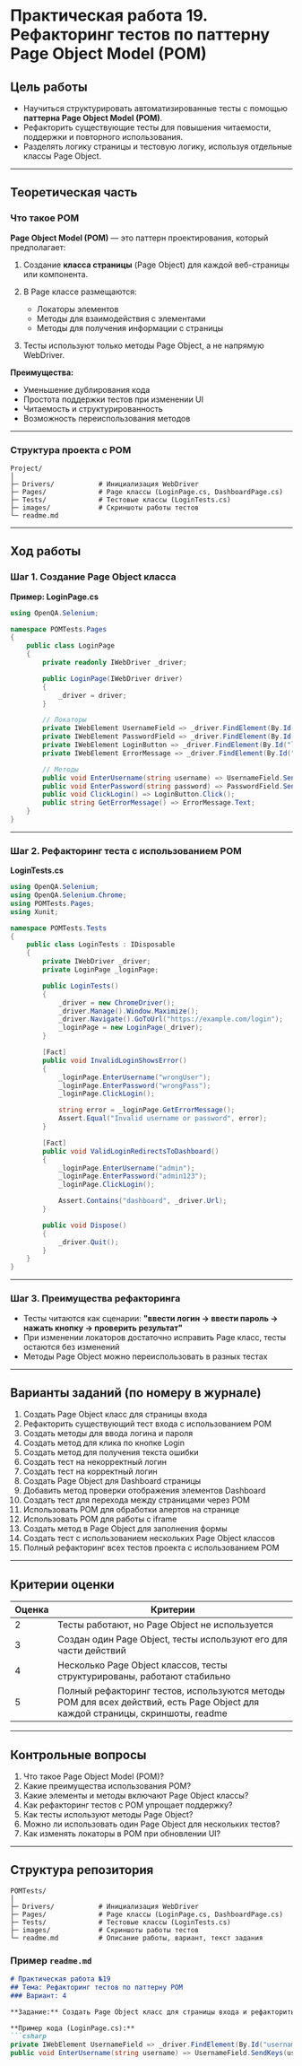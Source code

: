 # Практическая работа 19. Рефакторинг тестов по паттерну Page Object Model (POM)

## Цель работы

* Научиться структурировать автоматизированные тесты с помощью **паттерна Page Object Model (POM)**.
* Рефакторить существующие тесты для повышения читаемости, поддержки и повторного использования.
* Разделять логику страницы и тестовую логику, используя отдельные классы Page Object.

---

## Теоретическая часть

### Что такое POM

**Page Object Model (POM)** — это паттерн проектирования, который предполагает:

1. Создание **класса страницы** (Page Object) для каждой веб-страницы или компонента.

2. В Page классе размещаются:

   * Локаторы элементов
   * Методы для взаимодействия с элементами
   * Методы для получения информации с страницы

3. Тесты используют только методы Page Object, а не напрямую WebDriver.

**Преимущества:**

* Уменьшение дублирования кода
* Простота поддержки тестов при изменении UI
* Читаемость и структурированность
* Возможность переиспользования методов

---

### Структура проекта с POM

```
Project/
│
├─ Drivers/           # Инициализация WebDriver
├─ Pages/             # Page классы (LoginPage.cs, DashboardPage.cs)
├─ Tests/             # Тестовые классы (LoginTests.cs)
├─ images/            # Скриншоты работы тестов
└─ readme.md
```

---

## Ход работы

### Шаг 1. Создание Page Object класса

**Пример: LoginPage.cs**

```csharp
using OpenQA.Selenium;

namespace POMTests.Pages
{
    public class LoginPage
    {
        private readonly IWebDriver _driver;

        public LoginPage(IWebDriver driver)
        {
            _driver = driver;
        }

        // Локаторы
        private IWebElement UsernameField => _driver.FindElement(By.Id("username"));
        private IWebElement PasswordField => _driver.FindElement(By.Id("password"));
        private IWebElement LoginButton => _driver.FindElement(By.Id("loginBtn"));
        private IWebElement ErrorMessage => _driver.FindElement(By.Id("errorMsg"));

        // Методы
        public void EnterUsername(string username) => UsernameField.SendKeys(username);
        public void EnterPassword(string password) => PasswordField.SendKeys(password);
        public void ClickLogin() => LoginButton.Click();
        public string GetErrorMessage() => ErrorMessage.Text;
    }
}
```

---

### Шаг 2. Рефакторинг теста с использованием POM

**LoginTests.cs**

```csharp
using OpenQA.Selenium;
using OpenQA.Selenium.Chrome;
using POMTests.Pages;
using Xunit;

namespace POMTests.Tests
{
    public class LoginTests : IDisposable
    {
        private IWebDriver _driver;
        private LoginPage _loginPage;

        public LoginTests()
        {
            _driver = new ChromeDriver();
            _driver.Manage().Window.Maximize();
            _driver.Navigate().GoToUrl("https://example.com/login");
            _loginPage = new LoginPage(_driver);
        }

        [Fact]
        public void InvalidLoginShowsError()
        {
            _loginPage.EnterUsername("wrongUser");
            _loginPage.EnterPassword("wrongPass");
            _loginPage.ClickLogin();

            string error = _loginPage.GetErrorMessage();
            Assert.Equal("Invalid username or password", error);
        }

        [Fact]
        public void ValidLoginRedirectsToDashboard()
        {
            _loginPage.EnterUsername("admin");
            _loginPage.EnterPassword("admin123");
            _loginPage.ClickLogin();

            Assert.Contains("dashboard", _driver.Url);
        }

        public void Dispose()
        {
            _driver.Quit();
        }
    }
}
```

---

### Шаг 3. Преимущества рефакторинга

* Тесты читаются как сценарии: **"ввести логин → ввести пароль → нажать кнопку → проверить результат"**
* При изменении локаторов достаточно исправить Page класс, тесты остаются без изменений
* Методы Page Object можно переиспользовать в разных тестах

---

## Варианты заданий (по номеру в журнале)

1. Создать Page Object класс для страницы входа
2. Рефакторить существующий тест входа с использованием POM
3. Создать методы для ввода логина и пароля
4. Создать метод для клика по кнопке Login
5. Создать метод для получения текста ошибки
6. Создать тест на некорректный логин
7. Создать тест на корректный логин
8. Создать Page Object для Dashboard страницы
9. Добавить метод проверки отображения элементов Dashboard
10. Создать тест для перехода между страницами через POM
11. Использовать POM для обработки алертов на странице
12. Использовать POM для работы с iframe
13. Создать метод в Page Object для заполнения формы
14. Создать тест с использованием нескольких Page Object классов
15. Полный рефакторинг всех тестов проекта с использованием POM

---

## Критерии оценки

| Оценка | Критерии                                                                                                                      |
| ------ | ----------------------------------------------------------------------------------------------------------------------------- |
| 2      | Тесты работают, но Page Object не используется                                                                                |
| 3      | Создан один Page Object, тесты используют его для части действий                                                              |
| 4      | Несколько Page Object классов, тесты структурированы, работают стабильно                                                      |
| 5      | Полный рефакторинг тестов, используются методы POM для всех действий, есть Page Object для каждой страницы, скриншоты, readme |

---

## Контрольные вопросы

1. Что такое Page Object Model (POM)?
2. Какие преимущества использования POM?
3. Какие элементы и методы включают Page Object классы?
4. Как рефакторинг тестов с POM упрощает поддержку?
5. Как тесты используют методы Page Object?
6. Можно ли использовать один Page Object для нескольких тестов?
7. Как изменять локаторы в POM при обновлении UI?

---

## Структура репозитория

```
POMTests/
│
├─ Drivers/           # Инициализация WebDriver
├─ Pages/             # Page классы (LoginPage.cs, DashboardPage.cs)
├─ Tests/             # Тестовые классы (LoginTests.cs)
├─ images/            # Скриншоты работы тестов
└─ readme.md          # Описание работы, вариант, текст задания
```

### Пример `readme.md`

````markdown
# Практическая работа №19
## Тема: Рефакторинг тестов по паттерну POM
### Вариант: 4

**Задание:** Создать Page Object класс для страницы входа и рефакторить существующие тесты, используя методы Page Object.

**Пример кода (LoginPage.cs):**
```csharp
private IWebElement UsernameField => _driver.FindElement(By.Id("username"));
public void EnterUsername(string username) => UsernameField.SendKeys(username);
````

```